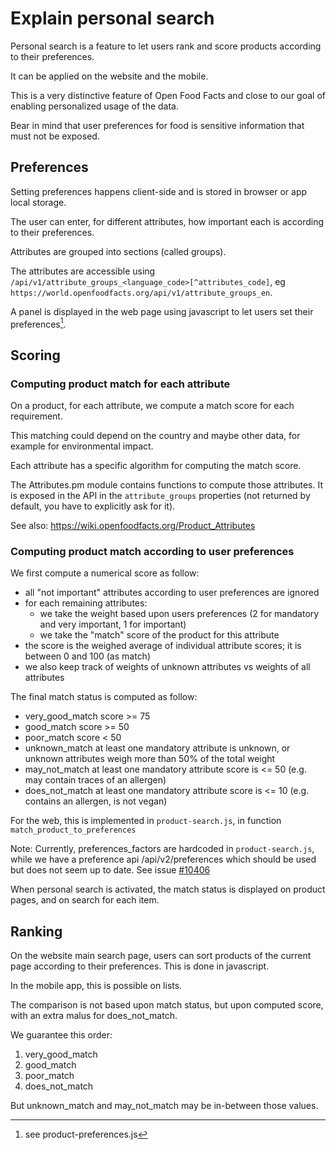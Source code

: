 # Explain personal search

Personal search is a feature to let users
rank and score products according to their preferences.

It can be applied on the website and the mobile.

This is a very distinctive feature of Open Food Facts
and close to our goal of enabling personalized usage of the data.

Bear in mind that user preferences for food is sensitive information that must not be exposed.

## Preferences

Setting preferences happens client-side and is stored in browser or app local storage.

The user can enter, for different attributes,
how important each is according to their preferences.

Attributes are grouped into sections (called groups).

The attributes are accessible using `/api/v1/attribute_groups_<language_code>[^attributes_code]`,
eg `https://world.openfoodfacts.org/api/v1/attribute_groups_en`.

A panel is displayed in the web page using javascript to let users set their preferences[^prefsjs].

[^prefsjs]: see product-preferences.js


## Scoring

### Computing product match for each attribute

On a product, for each attribute, we compute a match score for each requirement.

This matching could depend on the country and maybe other data,
for example for environmental impact.

Each attribute has a specific algorithm for computing the match score.

The Attributes.pm module contains functions to compute those attributes.
It is exposed in the API in the `attribute_groups` properties
(not returned by default, you have to explicitly ask for it).

See also: https://wiki.openfoodfacts.org/Product_Attributes

### Computing product match according to user preferences

We first compute a numerical score as follow:

* all "not important" attributes according to user preferences are ignored
* for each remaining attributes:
  * we take the weight based upon users preferences (2 for mandatory and very important, 1 for important)
  * we take the "match" score of the product for this attribute
* the score is the weighed average of individual attribute scores; it is between 0 and 100 (as match)
* we also keep track of weights of unknown attributes vs weights of all attributes

The final match status is computed as follow:
* very_good_match	score >= 75
* good_match		score >= 50
* poor_match		score < 50
* unknown_match		at least one mandatory attribute is unknown, or unknown attributes weigh more than 50% of the total weight
* may_not_match		at least one mandatory attribute score is <= 50 (e.g. may contain traces of an allergen)
* does_not_match	at least one mandatory attribute score is <= 10 (e.g. contains an allergen, is not vegan)

For the web, this is implemented in `product-search.js`, in function `match_product_to_preferences`

Note: Currently, preferences_factors are hardcoded in `product-search.js`,
  while we have a preference api /api/v2/preferences which should be used
  but does not seem up to date.
  See issue [#10406](https://github.com/openfoodfacts/openfoodfacts-server/issues/10406)

When personal search is activated,
the match status is displayed on product pages, and on search for each item.

## Ranking

On the website main search page, users can sort products of the current page
according to their preferences. This is done in javascript.

In the mobile app, this is possible on lists.

The comparison is not based upon match status, but upon computed score,
with an extra malus for does_not_match.

We guarantee this order:
1. very_good_match
2. good_match
3. poor_match
4. does_not_match

But unknown_match and may_not_match may be in-between those values.

[^rank_products]: See `product-search.js` function `rank_products`
